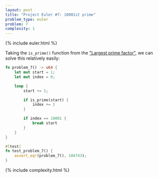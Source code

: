 ```yaml
---
layout: post
title: "Project Euler #7: 10001st prime"
problem_type: euler
problem: 7
complexity: 1
---
```


{% include euler.html %}

Taking the `is_prime()` function from the ["Largest prime factor"](/2021/10/23/project-euler-3-largest-prime-factor.html), we can solve this relatively easily:

```rust
fn problem_7() -> u64 {
    let mut start = 1;
    let mut index = 0;

    loop {
        start += 1;

        if is_prime(start) {
            index += 1
        }

        if index == 10001 {
            break start
        }
    }
}

#[test]
fn test_problem_7() {
    assert_eq!(problem_7(), 104743);
}
```

{% include complexity.html %}
